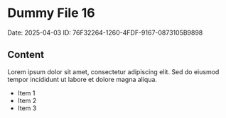 # Dummy File 16

Date: 2025-04-03
ID: 76F32264-1260-4FDF-9167-0873105B9898

## Content

Lorem ipsum dolor sit amet, consectetur adipiscing elit.
Sed do eiusmod tempor incididunt ut labore et dolore magna aliqua.

* Item 1
* Item 2
* Item 3

